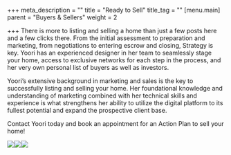 +++
meta_description = ""
title = "Ready to Sell"
title_tag = ""
[menu.main]
parent = "Buyers & Sellers"
weight = 2

+++
There is more to listing and selling a home than just a few posts here and a few clicks there. From the initial assessment to preparation and marketing, from negotiations to entering escrow and closing, Strategy is key. Yoori has an experienced designer in her team to seamlessly stage your home, access to exclusive networks for each step in the process, and her very own personal list of buyers as well as investors.

Yoori’s extensive background in marketing and sales is the key to successfully listing and selling your home. Her foundational knowledge and understanding of marketing combined with her technical skills and experience is what strengthens her ability to utilize the digital platform to its fullest potential and expand the prospective client base.

Contact Yoori today and book an appointment for an Action Plan to sell your home!​

![](https://res.cloudinary.com/hungryram19/image/upload/v1608174592/yoori-park/yooripark/newbrochure1-1024x663_wsycix.jpg)![](https://res.cloudinary.com/hungryram19/image/upload/v1608174603/yoori-park/yooripark/newbrochure2-1024x678_sr0o5m.jpg)![](https://res.cloudinary.com/hungryram19/image/upload/v1608174612/yoori-park/yooripark/newbrochure3-1024x637_cvfcdr.jpg)